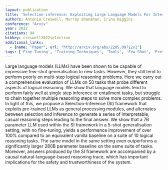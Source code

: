 ```yaml
---
layout: publication
title: 'Selection-inference: Exploiting Large Language Models For Interpretable Logical Reasoning'
authors: Antonia Creswell, Murray Shanahan, Irina Higgins
conference: "Arxiv"
year: 2022
citations: 94
bibkey: creswell2022selection
additional_links:
  - {name: "Paper", url: "http://arxiv.org/abs/2205.09712v1"}
tags: ['Fine-Tuning', 'Training Techniques', 'Tools', 'Few-Shot', 'Pretraining Methods', 'Reinforcement Learning', 'Responsible AI']
---
```

Large language models (LLMs) have been shown to be capable of impressive
few-shot generalisation to new tasks. However, they still tend to perform
poorly on multi-step logical reasoning problems. Here we carry out a
comprehensive evaluation of LLMs on 50 tasks that probe different aspects of
logical reasoning. We show that language models tend to perform fairly well at
single step inference or entailment tasks, but struggle to chain together
multiple reasoning steps to solve more complex problems. In light of this, we
propose a Selection-Inference (SI) framework that exploits pre-trained LLMs as
general processing modules, and alternates between selection and inference to
generate a series of interpretable, casual reasoning steps leading to the final
answer. We show that a 7B parameter LLM used within the SI framework in a
5-shot generalisation setting, with no fine-tuning, yields a performance
improvement of over 100% compared to an equivalent vanilla baseline on a suite
of 10 logical reasoning tasks. The same model in the same setting even
outperforms a significantly larger 280B parameter baseline on the same suite of
tasks. Moreover, answers produced by the SI framework are accompanied by a
causal natural-language-based reasoning trace, which has important implications
for the safety and trustworthiness of the system.

